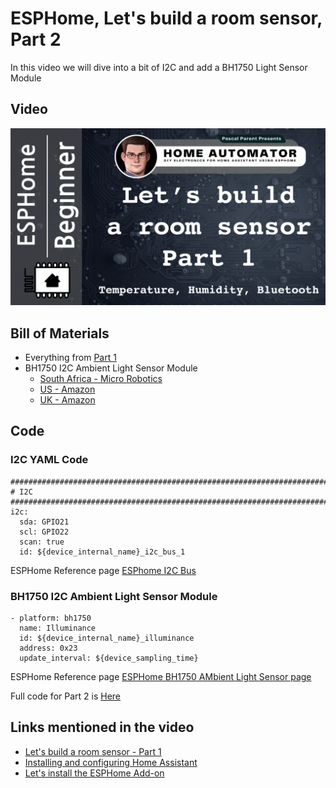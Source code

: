 # ESPHome, Let's build a room sensor, Part 2

In this video we will dive into a bit of I2C and add a BH1750 Light Sensor Module

## Video

[![Watch the video](/Lets_build_a_room_sensor/Part%201/Images/YouTube%20Thumbnail%20-%20ESPHome%20-%20Let's%20build%20a%20room%20sensor%20-%20Part%201%20-%20Bluetooth%20proxy%20and%20the%20DHT%2022.png)](https://youtu.be/D9veJLKqnpg)

## Bill of Materials

- Everything from [Part 1](/Lets_build_a_room_sensor/Part%201/README.md)
- BH1750 I2C Ambient Light Sensor Module
    - [South Africa - Micro Robotics](https://www.robotics.org.za/BH1750)
    - [US - Amazon](https://www.amazon.com/SHILLEHTEK-Pre-Soldered-Intensity-Raspberry-Microcontrollers/dp/B0CN55S7Z9/)
    - [UK - Amazon](https://www.amazon.co.uk/DollaTek-GY-302-BH1750-Intensity-Illumination/dp/B07DJ4SNJ2)

## Code

### I2C YAML Code

   	################################################################################
    # I2C
    ################################################################################
    i2c:
      sda: GPIO21
      scl: GPIO22
      scan: true
      id: ${device_internal_name}_i2c_bus_1

ESPHome Reference page [ESPhome I2C Bus](https://esphome.io/components/i2c)

### BH1750 I2C Ambient Light Sensor Module

    - platform: bh1750
      name: Illuminance
      id: ${device_internal_name}_illuminance
      address: 0x23
      update_interval: ${device_sampling_time}

ESPHome Reference page [ESPHome BH1750 AMbient Light Sensor page](https://esphome.io/components/sensor/bh1750.html)

Full code for Part 2 is  [Here](/Lets_build_a_room_sensor/Part%202/esphome-room-sensors.yaml)

## Links mentioned in the video

- [Let's build a room sensor - Part 1](/Lets_build_a_room_sensor/Part%201/README.md)
- [Installing and configuring Home Assistant](/Tutorial%201%20-%20Basic%20Setup%20for%20all%20Devices/README.md)
- [Let's install the ESPHome Add-on](https://youtu.be/zwykvV82SGw?si=XLMDUKdHiqi_dprt)
